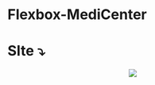 # Flexbox-MediCenter




# SIte ⤵️





<div align="center">
<img max-width="500" src= "https://github.com/user-attachments/assets/7f4d9a9f-b0f4-4f11-919c-db944549cdf5"/>
</div>



